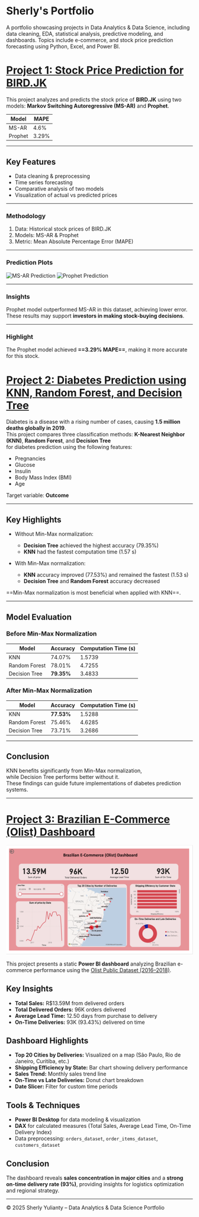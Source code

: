 # Sherly's Portfolio
A portfolio showcasing projects in Data Analytics &amp; Data Science, including data cleaning, EDA, statistical analysis, predictive modeling, and dashboards. Topics include e-commerce, and stock price prediction forecasting using Python, Excel, and Power BI.

# [Project 1: Stock Price Prediction for BIRD.JK](https://github.com/sherly07yulianty/Stock-Price-Modeling)

This project analyzes and predicts the stock price of **BIRD.JK** using two models: **Markov Switching Autoregressive (MS-AR)** and **Prophet**.

| Model  | MAPE |
|--------|-------|
| MS-AR  | 4.6%  |
| Prophet| 3.29% |

---

## Key Features
- Data cleaning & preprocessing  
- Time series forecasting  
- Comparative analysis of two models  
- Visualization of actual vs predicted prices  

---

### Methodology
1. Data: Historical stock prices of BIRD.JK  
2. Models: MS-AR & Prophet  
3. Metric: Mean Absolute Percentage Error (MAPE)  

---

### Prediction Plots
![MS-AR Prediction](https://github.com/sherly07yulianty/Stock-Price-Modeling/blob/main/prediksi_harga_saham_dengan_state_mape4.6.png)
![Prophet Prediction](https://github.com/sherly07yulianty/Stock-Price-Modeling/blob/main/prediksi_harga_saham_error_baru2.png)

---

### Insights
Prophet model outperformed MS-AR in this dataset, achieving lower error.  
These results may support **investors in making stock-buying decisions**.

---

### Highlight
The Prophet model achieved **==3.29% MAPE==**, making it more accurate for this stock.


# [Project 2: Diabetes Prediction using KNN, Random Forest, and Decision Tree](https://github.com/sherly07yulianty/Classification-Model/tree/main)

Diabetes is a disease with a rising number of cases, causing **1.5 million deaths globally in 2019**.  
This project compares three classification methods: **K-Nearest Neighbor (KNN)**, **Random Forest**, and **Decision Tree**  
for diabetes prediction using the following features:

- Pregnancies  
- Glucose  
- Insulin  
- Body Mass Index (BMI)  
- Age  

Target variable: **Outcome**

---

## Key Highlights

- Without Min-Max normalization:  
  - **Decision Tree** achieved the highest accuracy (79.35%)  
  - **KNN** had the fastest computation time (1.57 s)  

- With Min-Max normalization:  
  - **KNN** accuracy improved (77.53%) and remained the fastest (1.53 s)  
  - **Decision Tree** and **Random Forest** accuracy decreased  

==Min-Max normalization is most beneficial when applied with KNN==.

---

## Model Evaluation

### Before Min-Max Normalization
| Model          | Accuracy  | Computation Time (s) |
| -------------- | --------- | -------------------- |
| KNN            | 74.07%    | 1.5739               |
| Random Forest  | 78.01%    | 4.7255               |
| Decision Tree  | **79.35%**| 3.4833               |

### After Min-Max Normalization
| Model          | Accuracy  | Computation Time (s) |
| -------------- | --------- | -------------------- |
| KNN            | **77.53%**| 1.5288               |
| Random Forest  | 75.46%    | 4.6285               |
| Decision Tree  | 73.71%    | 3.2686               |

---

## Conclusion

KNN benefits significantly from Min-Max normalization,  
while Decision Tree performs better without it.  
These findings can guide future implementations of diabetes prediction systems.

---

# [Project 3: Brazilian E-Commerce (Olist) Dashboard](https://github.com/sherly07yulianty/-Brazilian-E-Commerce-Olist-Dashboard/tree/main)


![Dashboard Preview](https://github.com/sherly07yulianty/-Brazilian-E-Commerce-Olist-Dashboard/blob/main/Brazilian%20E-Commerce%20(Olist)%20Dashboard.png)

This project presents a static **Power BI dashboard** analyzing Brazilian e-commerce performance using the [Olist Public Dataset (2016–2018)](https://www.kaggle.com/datasets/olistbr/brazilian-ecommerce).

## Key Insights
- **Total Sales:** R$13.59M from delivered orders  
- **Total Delivered Orders:** 96K orders delivered  
- **Average Lead Time:** 12.50 days from purchase to delivery  
- **On-Time Deliveries:** 93K (93.43%) delivered on time  

## Dashboard Highlights
- **Top 20 Cities by Deliveries:** Visualized on a map (São Paulo, Rio de Janeiro, Curitiba, etc.)  
- **Shipping Efficiency by State:** Bar chart showing delivery performance  
- **Sales Trend:** Monthly sales trend line  
- **On-Time vs Late Deliveries:** Donut chart breakdown  
- **Date Slicer:** Filter for custom time periods  

## Tools & Techniques
- **Power BI Desktop** for data modeling & visualization  
- **DAX** for calculated measures (Total Sales, Average Lead Time, On-Time Delivery Index)  
- Data preprocessing: `orders_dataset`, `order_items_dataset`, `customers_dataset`  

## Conclusion
The dashboard reveals **sales concentration in major cities** and a **strong on-time delivery rate (93%)**, providing insights for logistics optimization and regional strategy.

---

© 2025 Sherly Yulianty – Data Analytics & Data Science Portfolio



